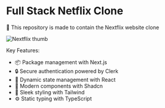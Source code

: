 # Full Stack Netflix Clone

🍿 This repository is made to contain the Nextflix website clone

![Nextflix thumb](https://github.com/Drackass/Nextflix/raw/main/public/tumbnail.png)

Key Features:

- 📦 Package management with Next.js
- 🔒 Secure authentication powered by Clerk
- 🔄 Dynamic state management with React
- 💅 Modern components with Shadcn
- 💎 Sleek styling with Tailwind
- ⚙️ Static typing with TypeScript